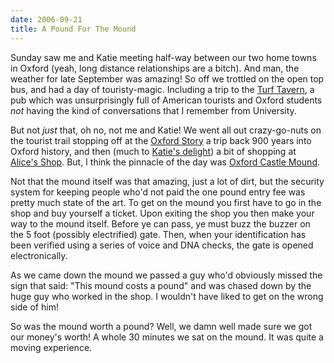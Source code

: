 ```yaml
---
date: 2006-09-21
title: A Pound For The Mound
---
```

Sunday saw me and Katie meeting half-way between our two home towns in Oxford (yeah, long distance relationships are a bitch). And man, the weather for late September was amazing! So off we trottled on the open top bus, and had a day of touristy-magic. Including a trip to the [Turf Tavern](//www.theturftavern.co.uk/), a pub which was unsurprisingly full of American tourists and Oxford students *not* having the kind of conversations that I remember from University. 

But not _just_ that, oh no, not me and Katie! We went all out crazy-go-nuts on the tourist trail stopping off at the [Oxford Story](//www.oxfordstory.co.uk) a trip back 900 years into Oxford history, and then (much to [Katie's delight](//www.flickr.com/photos/roobottom/248933596/)) a bit of shopping at [Alice's Shop](//www.sheepshop.com). But, I think the pinnacle of the day was [Oxford Castle Mound](//www.flickr.com/photos/roobottom/246535043/). 

Not that the mound itself was that amazing, just a lot of dirt, but the security system for keeping people who'd not paid the one pound entry fee was pretty much state of the art. To get on the mound you first have to go in the shop and buy yourself a ticket. Upon exiting the shop you then make your way to the mound itself. Before ye can pass, ye must buzz the buzzer on the 5 foot (possibly electrified) gate. Then, when your identification has been verified using a series of voice and DNA checks, the gate is opened electronically. 

As we came down the mound we passed a guy who'd obviously missed the sign that said: "This mound costs a pound" and was chased down by the huge guy who worked in the shop. I wouldn't have liked to get on the wrong side of him! 

So was the mound worth a pound? Well, we damn well made sure we got our money's worth! A whole 30 minutes we sat on the mound. It was quite a moving experience.